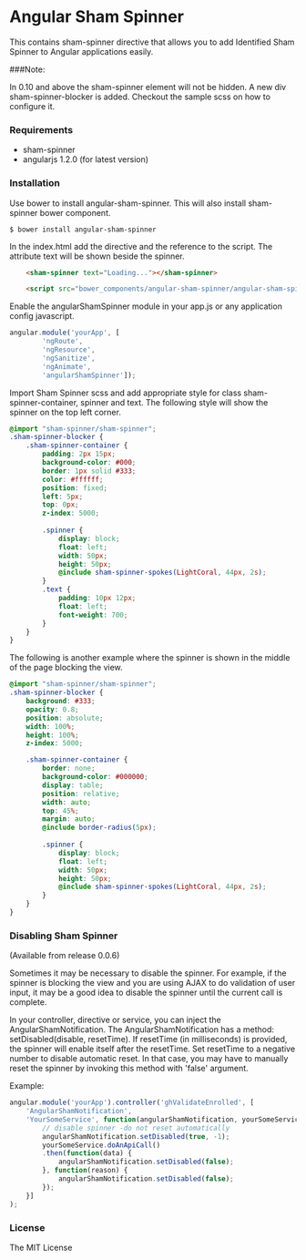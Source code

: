 # Angular Sham Spinner
This contains sham-spinner directive that allows you to add Identified Sham
Spinner to Angular applications easily.

###Note:

In 0.10 and above the sham-spinner element will not be hidden. A new div sham-spinner-blocker is added. Checkout the sample scss on how to configure it.


### Requirements
- sham-spinner
- angularjs 1.2.0 (for latest version)

### Installation

Use bower to install angular-sham-spinner. This will also install sham-spinner
bower component.

````
$ bower install angular-sham-spinner
````

In the index.html add the directive and the reference to the script. The
attribute text will be shown beside the spinner.

```html
    <sham-spinner text="Loading..."></sham-spinner>

    <script src="bower_components/angular-sham-spinner/angular-sham-spinner.js"></script>

```

Enable the angularShamSpinner module in your app.js or any application config
javascript.
```js
angular.module('yourApp', [
        'ngRoute',
        'ngResource',
        'ngSanitize',
        'ngAnimate',
        'angularShamSpinner']);
```

Import Sham Spinner scss and add appropriate style for class
sham-spinner-container, spinner and text. The following style will
show the spinner on the top left corner.

```scss
@import "sham-spinner/sham-spinner";
.sham-spinner-blocker {
    .sham-spinner-container {
        padding: 2px 15px;
        background-color: #000;
        border: 1px solid #333;
        color: #ffffff;
        position: fixed;
        left: 5px;
        top: 0px;
        z-index: 5000;
    
        .spinner {
            display: block;
            float: left;
            width: 50px;
            height: 50px;
            @include sham-spinner-spokes(LightCoral, 44px, 2s);
        }
        .text {
            padding: 10px 12px;
            float: left;
            font-weight: 700;
        }
    }
}
```

The following is another example where the spinner is shown in the 
middle of the page blocking the view.

```scss
@import "sham-spinner/sham-spinner";
.sham-spinner-blocker {
    background: #333;
    opacity: 0.8;
    position: absolute;
    width: 100%;
    height: 100%;
    z-index: 5000;

    .sham-spinner-container {
        border: none;
        background-color: #000000;
        display: table;
        position: relative;
        width: auto;
        top: 45%;
        margin: auto;
        @include border-radius(5px);
    
        .spinner {
            display: block;
            float: left;
            width: 50px;
            height: 50px;
            @include sham-spinner-spokes(LightCoral, 44px, 2s);
        }
    }
}
```

### Disabling Sham Spinner
(Available from release 0.0.6)

Sometimes it may be necessary to disable the spinner. For example, if the spinner is blocking the
view and you are using AJAX to do validation of user input, it may be a good idea to disable the
spinner until the current call is complete.

In your controller, directive or service, you can inject the AngularShamNotification.
The AngularShamNotification has a method: setDisabled(disable, resetTime). If resetTime
(in milliseconds) is provided, the spinner will enable itself after the resetTime. Set resetTime
to a negative number to disable automatic reset. In that case, you may have to manually reset
the spinner by invoking this method with 'false' argument.


Example:

```js
angular.module('yourApp').controller('ghValidateEnrolled', [
    'AngularShamNotification',
    'YourSomeService', function(angularShamNotification, yourSomeService) {
        // disable spinner -do not reset automatically
        angularShamNotification.setDisabled(true, -1);
        yourSomeService.doAnApiCall()
        .then(function(data) {
            angularShamNotification.setDisabled(false);
        }, function(reason) {
            angularShamNotification.setDisabled(false);
        });
    }]
);

```

### License

The MIT License
